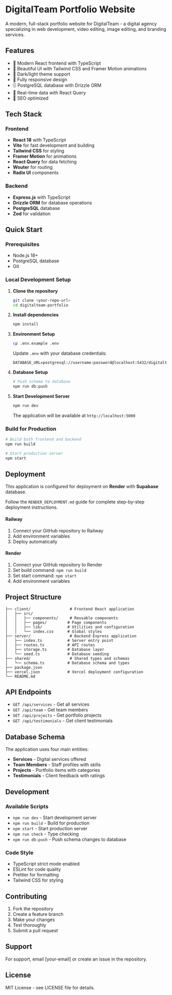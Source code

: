 # DigitalTeam Portfolio Website

A modern, full-stack portfolio website for DigitalTeam - a digital agency specializing in web development, video editing, image editing, and branding services.

## Features

- 🚀 Modern React frontend with TypeScript
- 🎨 Beautiful UI with Tailwind CSS and Framer Motion animations
- 🌙 Dark/light theme support
- 📱 Fully responsive design
- 🗄️ PostgreSQL database with Drizzle ORM
- 🔄 Real-time data with React Query
- 🎯 SEO optimized

## Tech Stack

### Frontend
- **React 18** with TypeScript
- **Vite** for fast development and building
- **Tailwind CSS** for styling
- **Framer Motion** for animations
- **React Query** for data fetching
- **Wouter** for routing
- **Radix UI** components

### Backend
- **Express.js** with TypeScript
- **Drizzle ORM** for database operations
- **PostgreSQL** database
- **Zod** for validation

## Quick Start

### Prerequisites
- Node.js 18+ 
- PostgreSQL database
- Git

### Local Development Setup

1. **Clone the repository**
   ```bash
   git clone <your-repo-url>
   cd digitalteam-portfolio
   ```

2. **Install dependencies**
   ```bash
   npm install
   ```

3. **Environment Setup**
   ```bash
   cp .env.example .env
   ```
   
   Update `.env` with your database credentials:
   ```env
   DATABASE_URL=postgresql://username:password@localhost:5432/digitalteam_db
   ```

4. **Database Setup**
   ```bash
   # Push schema to database
   npm run db:push
   ```

5. **Start Development Server**
   ```bash
   npm run dev
   ```
   
   The application will be available at `http://localhost:5000`

### Build for Production

```bash
# Build both frontend and backend
npm run build

# Start production server
npm start
```

## Deployment

This application is configured for deployment on **Render** with **Supabase** database.

Follow the `RENDER_DEPLOYMENT.md` guide for complete step-by-step deployment instructions.

#### Railway
1. Connect your GitHub repository to Railway
2. Add environment variables
3. Deploy automatically

#### Render
1. Connect your GitHub repository to Render
2. Set build command: `npm run build`
3. Set start command: `npm start`
4. Add environment variables

## Project Structure

```
├── client/                 # Frontend React application
│   ├── src/
│   │   ├── components/     # Reusable components
│   │   ├── pages/         # Page components
│   │   ├── lib/           # Utilities and configuration
│   │   └── index.css      # Global styles
├── server/                 # Backend Express application
│   ├── index.ts           # Server entry point
│   ├── routes.ts          # API routes
│   ├── storage.ts         # Database layer
│   └── seed.ts            # Database seeding
├── shared/                 # Shared types and schemas
│   └── schema.ts          # Database schema and types
├── package.json
├── vercel.json            # Vercel deployment configuration
└── README.md
```

## API Endpoints

- `GET /api/services` - Get all services
- `GET /api/team` - Get team members  
- `GET /api/projects` - Get portfolio projects
- `GET /api/testimonials` - Get client testimonials

## Database Schema

The application uses four main entities:
- **Services** - Digital services offered
- **Team Members** - Staff profiles with skills
- **Projects** - Portfolio items with categories
- **Testimonials** - Client feedback with ratings

## Development

### Available Scripts

- `npm run dev` - Start development server
- `npm run build` - Build for production
- `npm start` - Start production server
- `npm run check` - Type checking
- `npm run db:push` - Push schema changes to database

### Code Style

- TypeScript strict mode enabled
- ESLint for code quality
- Prettier for formatting
- Tailwind CSS for styling

## Contributing

1. Fork the repository
2. Create a feature branch
3. Make your changes
4. Test thoroughly
5. Submit a pull request

## Support

For support, email [your-email] or create an issue in the repository.

## License

MIT License - see LICENSE file for details.